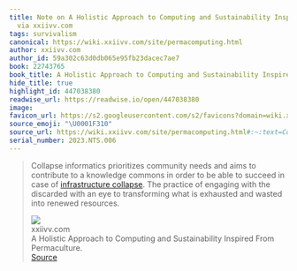 ```yaml
---
title: Note on A Holistic Approach to Computing and Sustainability Inspired From Permaculture.
  via xxiivv.com
tags: survivalism
canonical: https://wiki.xxiivv.com/site/permacomputing.html
author: xxiivv.com
author_id: 59a302c63d0db065e95fb23dacec7ae7
book: 22743765
book_title: A Holistic Approach to Computing and Sustainability Inspired From Permaculture.
hide_title: true
highlight_id: 447038380
readwise_url: https://readwise.io/open/447038380
image:
favicon_url: https://s2.googleusercontent.com/s2/favicons?domain=wiki.xxiivv.com
source_emoji: "\U0001F310"
source_url: https://wiki.xxiivv.com/site/permacomputing.html#:~:text=Collapse%20informatics%20prioritizes,into%20renewed%20resources.
serial_number: 2023.NTS.006
---
```

> Collapse informatics prioritizes community needs and aims to contribute to a knowledge commons in order to be able to succeed in case of [infrastructure collapse](https://wiki.xxiivv.com/site/permacomputing.html/collapse.html). The practice of engaging with the discarded with an eye to transforming what is exhausted and wasted into renewed resources.
> <div class="quoteback-footer"><div class="quoteback-avatar"><img class="mini-favicon" src="https://s2.googleusercontent.com/s2/favicons?domain=wiki.xxiivv.com"></div><div class="quoteback-metadata"><div class="metadata-inner"><span style="display:none">FROM:</span><div aria-label="xxiivv.com" class="quoteback-author"> xxiivv.com</div><div aria-label="A Holistic Approach to Computing and Sustainability Inspired From Permaculture." class="quoteback-title"> A Holistic Approach to Computing and Sustainability Inspired From Permaculture.</div></div></div><div class="quoteback-backlink"><a target="_blank" aria-label="go to the full text of this quotation" rel="noopener" href="https://wiki.xxiivv.com/site/permacomputing.html#:~:text=Collapse%20informatics%20prioritizes,into%20renewed%20resources." class="quoteback-arrow"> Source</a></div></div>